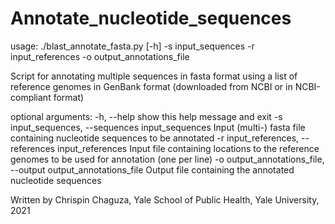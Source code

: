 # Annotate_nucleotide_sequences

usage: ./blast_annotate_fasta.py [-h] -s input_sequences -r input_references
                                 -o output_annotations_file

Script for annotating multiple sequences in fasta format using a list of
reference genomes in GenBank format (downloaded from NCBI or in NCBI-compliant
format)

optional arguments:
  -h, --help            show this help message and exit
  -s input_sequences, --sequences input_sequences
                        Input (multi-) fasta file containing nucleotide
                        sequences to be annotated
  -r input_references, --references input_references
                        Input file containing locations to the reference
                        genomes to be used for annotation (one per line)
  -o output_annotations_file, --output output_annotations_file
                        Output file containing the annotated nucleotide
                        sequences

Written by Chrispin Chaguza, Yale School of Public Health, Yale University,
2021
